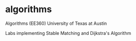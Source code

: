 # algorithms
Algorithms (EE360) University of Texas at Austin

Labs implementing Stable Matching and Dijkstra's Algorithm
